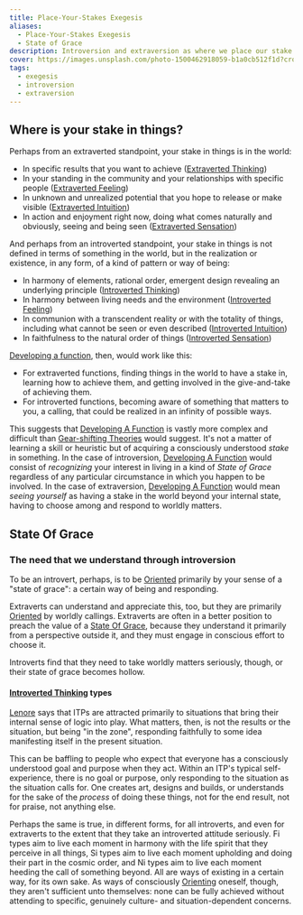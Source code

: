 ```yaml
---
title: Place-Your-Stakes Exegesis
aliases:
  - Place-Your-Stakes Exegesis
  - State of Grace
description: Introversion and extraversion as where we place our stake in the world
cover: https://images.unsplash.com/photo-1500462918059-b1a0cb512f1d?crop=entropy&cs=srgb&fm=jpg&ixid=M3wxOTcwMjR8MHwxfHNlYXJjaHw2fHxwbGFjZSUyMHlvdXIlMjBzdGFrZXN8ZW58MHx8fHwxNzM4MDM3Mzg4fDA&ixlib=rb-4.0.3&q=85
tags:
  - exegesis
  - introversion
  - extraversion
---
```


## Where is your stake in things?

Perhaps from an extraverted standpoint, your stake in things is in the world:

- In specific results that you want to achieve ([Extraverted Thinking](../../function-attitude/attitudes/extraverted-thinking))
- In your standing in the community and your relationships with specific people ([Extraverted Feeling](../../function-attitude/attitudes/extraverted-feeling))
- In unknown and unrealized potential that you hope to release or make visible ([Extraverted Intuition](../../function-attitude/attitudes/extraverted-intuition))
- In action and enjoyment right now, doing what comes naturally and obviously, seeing and being seen ([Extraverted Sensation](../../function-attitude/attitudes/extraverted-sensation))

And perhaps from an introverted standpoint, your stake in things is not defined in terms of something in the world, but in the realization or existence, in any form, of a kind of pattern or way of being:

- In harmony of elements, rational order, emergent design revealing an underlying principle ([Introverted Thinking](../../function-attitude/attitudes/introverted-thinking))
- In harmony between living needs and the environment ([Introverted Feeling](../../function-attitude/attitudes/introverted-feeling))
- In communion with a transcendent reality or with the totality of things, including what cannot be seen or even described ([Introverted Intuition](../../function-attitude/attitudes/introverted-intuition))
- In faithfulness to the natural order of things ([Introverted Sensation](../../function-attitude/attitudes/introverted-sensation))

[Developing a function](../../our-difficulties/terms-with-nonobvious-meanings#developing-a-function), then, would work like this:

- For extraverted functions, finding things in the world to have a stake in, learning how to achieve them, and getting involved in the give-and-take of achieving them.
- For introverted functions, becoming aware of something that matters to you, a calling, that could be realized in an infinity of possible ways.

This suggests that [Developing A Function](../../our-difficulties/terms-with-nonobvious-meanings#developing-a-function) is vastly more complex and difficult than [Gear-shifting Theories](../gear-shifting-exegesis) would suggest. It's not a matter of learning a skill or heuristic but of acquiring a consciously understood _stake_ in something. In the case of introversion, [Developing A Function](../../our-difficulties/terms-with-nonobvious-meanings#developing-a-function) would consist of _recognizing_ your interest in living in a kind of _State of Grace_ regardless of any particular circumstance in which you happen to be involved. In the case of extraversion, [Developing A Function](../../our-difficulties/terms-with-nonobvious-meanings#developing-a-function) would mean _seeing yourself_ as having a stake in the world beyond your internal state, having to choose among and respond to worldly matters.

## State Of Grace

### The need that we understand through introversion

To be an introvert, perhaps, is to be [Oriented](../../sign-interpretation/orienting) primarily by your sense of a "state of grace": a certain way of being and responding.

Extraverts can understand and appreciate this, too, but they are primarily [Oriented](../../sign-interpretation/orienting) by worldly callings. Extraverts are often in a better position to preach the value of a [State Of Grace](../../exegeses/introversion-extraversion/place-your-stakes-exegesis#state-of-grace), because they understand it primarily from a perspective outside it, and they must engage in conscious effort to choose it.

Introverts find that they need to take worldly matters seriously, though, or their state of grace becomes hollow.

#### [Introverted Thinking](../../function-attitude/attitudes/introverted-thinking) types

[Lenore](../../typologists/lenore-thomson) says that ITPs are attracted primarily to situations that bring their internal sense of logic into play. What matters, then, is not the results or the situation, but being "in the zone", responding faithfully to some idea manifesting itself in the present situation.

This can be baffling to people who expect that everyone has a consciously understood goal and purpose when they act. Within an ITP's typical self-experience, there is no goal or purpose, only responding to the situation as the situation calls for. One creates art, designs and builds, or understands for the sake of the _process_ of doing these things, not for the end result, not for praise, not anything else.

Perhaps the same is true, in different forms, for all introverts, and even for extraverts to the extent that they take an introverted attitude seriously. Fi types aim to live each moment in harmony with the life spirit that they perceive in all things, Si types aim to live each moment upholding and doing their part in the cosmic order, and Ni types aim to live each moment heeding the call of something beyond. All are ways of existing in a certain way, for its own sake. As ways of consciously [Orienting](../../sign-interpretation/orienting) oneself, though, they aren't sufficient unto themselves: none can be fully achieved without attending to specific, genuinely culture- and situation-dependent concerns.
